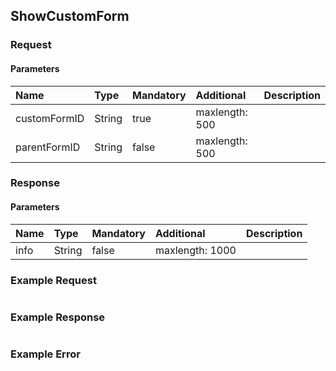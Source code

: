 ## ShowCustomForm


### Request

#### Parameters

|Name|Type|Mandatory|Additional|Description|
|:---|:---|:--------|:---------|:----------|
|customFormID|String|true|maxlength: 500||
|parentFormID|String|false|maxlength: 500||

### Response

#### Parameters

|Name|Type|Mandatory|Additional|Description|
|:---|:---|:--------|:---------|:----------|
|info|String|false|maxlength: 1000||

### Example Request

```json

```
### Example Response

```json

```

### Example Error

```json

```

